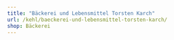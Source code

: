```yaml
---
title: "Bäckerei und Lebensmittel Torsten Karch"
url: /kehl/baeckerei-und-lebensmittel-torsten-karch/
shop: Bäckerei
---
```


